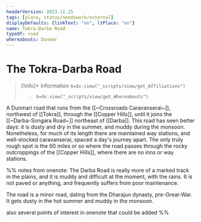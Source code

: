```yaml
---
headerVersion: 2023.11.25
tags: [place, status/needswork/external]
displayDefaults: {linkText: "on", ltPlace: "on"}
name: Tokra-Darba Road
typeOf: road
whereabouts: Dunmar
---
```

# The Tokra-Darba Road
>[!info]+ Information
> `$=dv.view("_scripts/view/get_Affiliations")`
>> `$=dv.view("_scripts/view/get_Whereabouts")`

A Dunmari road that runs from the [[~Crossroads Caravanserai~]], northwest of [[Tokra]], through the [[Copper Hills]], until it joins the [[~Darba-Songara Road~]] northeast of [[Darba]]. This road has seen better days: it is dusty and dry in the summer, and muddy during the monsoon. Nonetheless, for much of its length there are maintained way stations, and well-stocked caravanserai, spaced a day's journey apart. The only truly rough spot is the 60 miles or so where the road passes through the rocky outcroppings of the [[Copper Hills]], where there are no inns or way stations. 

%% notes from onenote: 
The Darba Road is really more of a marked track in the plains, and it is muddy and difficult at the moment, with the rains. It is not paved or anything, and frequently suffers from poor maintenance. 

The road is a minor road, dating from the Dharajun dynasty, pre-Great-War. It gets dusty in the hot summer and muddy in the monsoon.

also several points of interest in onenote that could be added
%%
